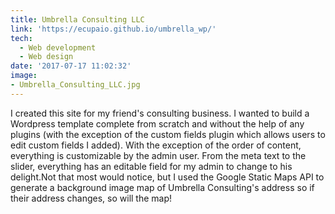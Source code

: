 ```yaml
---
title: Umbrella Consulting LLC
link: 'https://ecupaio.github.io/umbrella_wp/'
tech:
  - Web development
  - Web design
date: '2017-07-17 11:02:32'
image:
- Umbrella_Consulting_LLC.jpg
---
```

I created this site for my friend's consulting business. I wanted to build a Wordpress template complete from scratch and without the help of any plugins (with the exception of the custom fields plugin which allows users to edit custom fields I added). With the exception of the order of content, everything is customizable by the admin user.  From the meta text to the slider, everything has an editable field for my admin to change to his delight.Not that most would notice, but I used the Google Static Maps API to generate a background image map of Umbrella Consulting's address so if their address changes, so will the map!
